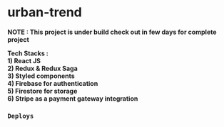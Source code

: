 # urban-trend

**NOTE : This project is under build check out in few days for complete project**

**Tech Stacks :**<br/>
**1) React JS**<br/>
**2) Redux & Redux Saga**<br/>
**3) Styled components**<br/>
**4) Firebase for authentication**<br/>
**5) Firestore for storage**<br/>
**6) Stripe as a payment gateway integration**<br/>

### `Deploys`
